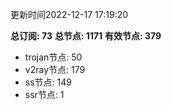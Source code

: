 更新时间2022-12-17 17:19:20

**总订阅: 73**
**总节点: 1171**
**有效节点: 379**
- trojan节点: 50
- v2ray节点: 179
- ss节点: 149
- ssr节点: 1
